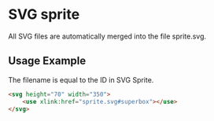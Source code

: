 # SVG sprite

All SVG files are automatically merged into the file sprite.svg.

## Usage Example

The filename is equal to the ID in SVG Sprite.

```html
<svg height="70" width="350">
    <use xlink:href="sprite.svg#superbox"></use>
</svg>
```
